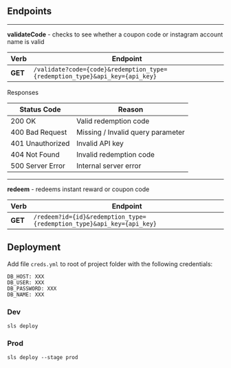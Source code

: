 <!--
title: TODO
description: This example demonstrates how to setup a simple HTTP endpoint in Go.
layout: Doc
framework: v1
platform: AWS
language: Go
authorLink: 'https://github.com/sebito91'
authorName: 'Sebastian Borza'
authorAvatar: 'https://avatars0.githubusercontent.com/u/3159454?v=4&s=140'
-->

## Endpoints
---
**validateCode** - checks to see whether a coupon code or instagram account name is valid

| Verb | Endpoint |
| ----------- | ----------- |
| **GET** | `/validate?code={code}&redemption_type={redemption_type}&api_key={api_key}`|

Responses

| Status Code | Reason |
| ----------- | ----------- |
| 200 OK | Valid redemption code |
| 400 Bad Request | Missing / Invalid query parameter |
| 401 Unauthorized | Invalid API key |
| 404 Not Found | Invalid redemption code |
| 500 Server Error | Internal server error |

---

**redeem** - redeems instant reward or coupon code

| Verb | Endpoint |
| ----------- | ----------- |
| **GET** | `/redeem?id={id}&redemption_type={redemption_type}&api_key={api_key}`|

## Deployment

Add file `creds.yml` to root of project folder with the following credentials:
```
DB_HOST: XXX
DB_USER: XXX
DB_PASSWORD: XXX
DB_NAME: XXX
```

### Dev

`sls deploy`

### Prod

`sls deploy --stage prod`


